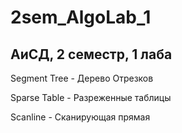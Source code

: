 # 2sem_AlgoLab_1

## АиСД, 2 семестр, 1 лаба 
Segment Tree  - Дерево Отрезков

Sparse Table  - Разреженные таблицы

Scanline      - Cканирующая прямая
